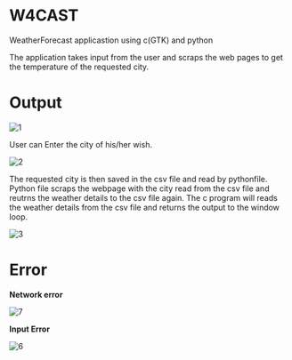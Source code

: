 # W4CAST
WeatherForecast applicastion using c(GTK) and python

  The application takes input from the user and scraps the web pages to get the temperature of the requested city.
  
 # Output
 



   ![1](https://user-images.githubusercontent.com/118742334/224647845-6110c97d-2887-42a3-9251-333d17dbb381.png)



  User can Enter the city of his/her wish.


   ![2](https://user-images.githubusercontent.com/118742334/224648322-0db8d518-571b-4794-adc1-ab58d2243de7.png)





  The requested city is then saved in the csv file and read by pythonfile. Python file scraps the webpage with the city read from the csv file and reutrns the weather details to the csv file again. The c program will reads the weather details from the csv file and returns the output to the window loop.
  
  
  
  
   ![3](https://user-images.githubusercontent.com/118742334/224648920-4ec2c5e0-cfe1-4d8e-9087-0708befb22e4.png)
   
  # Error
  
  **Network error**
  
  ![7](https://user-images.githubusercontent.com/118742334/224695610-94805ef7-d308-454a-aa93-0de3a9158138.png)

  

    
    
   **Input Error**

  

   ![6](https://user-images.githubusercontent.com/118742334/224692706-116a39cb-4551-486b-8bbe-142f38bb0a15.png)

    
  
